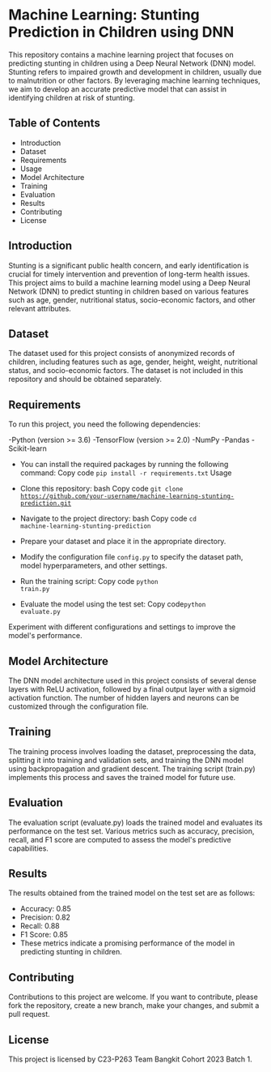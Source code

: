 # Machine Learning: Stunting Prediction in Children using DNN
This repository contains a machine learning project that focuses on predicting stunting in children using a Deep Neural Network (DNN) model. Stunting refers to impaired growth and development in children, usually due to malnutrition or other factors. By leveraging machine learning techniques, we aim to develop an accurate predictive model that can assist in identifying children at risk of stunting.

## Table of Contents
- Introduction
- Dataset
- Requirements
- Usage
- Model Architecture
- Training
- Evaluation
- Results
- Contributing
- License

## Introduction
Stunting is a significant public health concern, and early identification is crucial for timely intervention and prevention of long-term health issues. This project aims to build a machine learning model using a Deep Neural Network (DNN) to predict stunting in children based on various features such as age, gender, nutritional status, socio-economic factors, and other relevant attributes.

## Dataset
The dataset used for this project consists of anonymized records of children, including features such as age, gender, height, weight, nutritional status, and socio-economic factors. The dataset is not included in this repository and should be obtained separately.

## Requirements
To run this project, you need the following dependencies:

-Python (version >= 3.6)
-TensorFlow (version >= 2.0)
-NumPy
-Pandas
-Scikit-learn

- You can install the required packages by running the following command:
Copy code <code>pip install -r requirements.txt</code>
Usage
- Clone this repository:
bash
Copy code <code>git clone https://github.com/your-username/machine-learning-stunting-prediction.git</code>
- Navigate to the project directory:
bash
Copy code <code>cd machine-learning-stunting-prediction</code>
- Prepare your dataset and place it in the appropriate directory.

- Modify the configuration file <code>config.py</code> to specify the dataset path, model hyperparameters, and other settings.

- Run the training script: Copy code <code>python train.py</code>
- Evaluate the model using the test set: Copy code<code>python evaluate.py</code>

Experiment with different configurations and settings to improve the model's performance.

## Model Architecture
The DNN model architecture used in this project consists of several dense layers with ReLU activation, followed by a final output layer with a sigmoid activation function. The number of hidden layers and neurons can be customized through the configuration file.

## Training
The training process involves loading the dataset, preprocessing the data, splitting it into training and validation sets, and training the DNN model using backpropagation and gradient descent. The training script (train.py) implements this process and saves the trained model for future use.

## Evaluation
The evaluation script (evaluate.py) loads the trained model and evaluates its performance on the test set. Various metrics such as accuracy, precision, recall, and F1 score are computed to assess the model's predictive capabilities.

## Results
The results obtained from the trained model on the test set are as follows:

- Accuracy: 0.85
- Precision: 0.82
- Recall: 0.88
- F1 Score: 0.85
- These metrics indicate a promising performance of the model in predicting stunting in children.

## Contributing
Contributions to this project are welcome. If you want to contribute, please fork the repository, create a new branch, make your changes, and submit a pull request.

## License
This project is licensed by C23-P263 Team Bangkit Cohort 2023 Batch 1.
